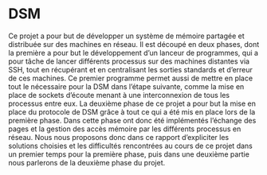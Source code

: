 # DSM

Ce projet a pour but de développer un système de mémoire partagée et distribuée sur des machines
en réseau. Il est découpé en deux phases, dont la première a pour but le développement d’un lanceur
de programmes, qui a pour tâche de lancer différents processus sur des machines distantes via SSH,
tout en récupérant et en centralisant les sorties standards et d’erreur de ces machines. Ce premier
programme permet aussi de mettre en place tout le nécessaire pour la DSM dans l’étape suivante,
comme la mise en place de sockets d’écoute menant à une interconnexion de tous les processus entre
eux.
La deuxième phase de ce projet a pour but la mise en place du protocole de DSM grâce à tout ce qui
a été mis en place lors de la première phase. Dans cette phase ont donc été implémentés l’échange des
pages et la gestion des accès mémoire par les différents processus en réseau.
Nous nous proposons donc dans ce rapport d’expliciter les solutions choisies et les difficultés rencontrées
au cours de ce projet dans un premier temps pour la première phase, puis dans une deuxième partie
nous parlerons de la deuxième phase du projet.
